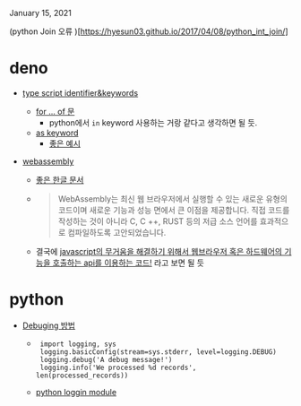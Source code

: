 January 15, 2021

(python Join 오류 )[https://hyesun03.github.io/2017/04/08/python_int_join/]


# deno

- [type script identifier&keywords](https://www.tektutorialshub.com/typescript/identifiers-keywords-in-typescript/)
    - [for ... of 문](https://stackoverflow.com/questions/26525695/javascript-of-keyword-for-of-loops)
        - python에서 `in` keyword 사용하는 거랑 같다고 생각하면 될 듯.
    - [as keyword](https://stackoverflow.com/questions/55781559/what-does-the-as-keyword-do)
        - [좋은 예시](https://www.typescriptlang.org/docs/handbook/advanced-types.html)

- [webassembly](https://webassembly.org)
    - [좋은 한글 문서](https://developer.mozilla.org/ko/docs/WebAssembly/Concepts)
    - > WebAssembly는 최신 웹 브라우저에서 실행할 수 있는 새로운 유형의 코드이며 새로운 기능과 성능 면에서 큰 이점을 제공합니다. 직접 코드를 작성하는 것이 아니라 C, C ++, RUST 등의 저급 소스 언어를 효과적으로 컴파일하도록 고안되었습니다.
    - 결국에 <U>javascript의 무거움을 해결하기 위해서 웹브라우저 혹은 하드웨어의 기능을 호출하는 
    api를 이용하는 코드!</U> 라고 보면 될 듯

# python
- [Debuging 방법](https://stackoverflow.com/questions/6579496/using-print-statements-only-to-debug)
    -  ```
        import logging, sys
        logging.basicConfig(stream=sys.stderr, level=logging.DEBUG)
        logging.debug('A debug message!')
        logging.info('We processed %d records', len(processed_records))
        ```
    - [python loggin module](https://greeksharifa.github.io/파이썬/2019/12/13/logging/)
